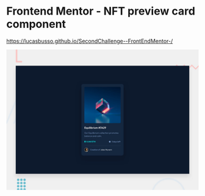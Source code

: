 # Frontend Mentor - NFT preview card component

https://lucasbusso.github.io/SecondChallenge--FrontEndMentor-/

![Design preview for the NFT preview card component coding challenge](./design/desktop-preview.jpg)

